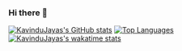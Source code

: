 ### Hi there 👋

<!--
**KavinduJayas/KavinduJayas** is a ✨ _special_ ✨ repository because its `README.md` (this file) appears on your GitHub profile.

Here are some ideas to get you started:

- 🔭 I’m currently working on ...
- 🌱 I’m currently learning ...
- 👯 I’m looking to collaborate on ...
- 🤔 I’m looking for help with ...
- 💬 Ask me about ...
- 📫 How to reach me: ...
- 😄 Pronouns: ...
- ⚡ Fun fact: ...
-->

[![KavinduJayas's GitHub stats](https://github-readme-stats.vercel.app/api?username=KavinduJayas)](https://github.com/anuraghazra/github-readme-stats)
[![Top Languages](https://github-readme-stats.vercel.app/api/top-langs/?username=KavinduJayas)](https://github.com/anuraghazra/github-readme-stats)
[![KavinduJayas's wakatime stats](https://github-readme-stats.vercel.app/api/wakatime?username=willianrod)](https://github.com/anuraghazra/github-readme-stats)
